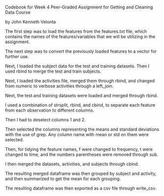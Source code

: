 Codebook for Week 4 Peer-Graded Assignment for Getting and Cleaning Data Course

by John Kenneth Velonta

The first step was to load the features from the features.txt file, which contains the names of the features/variables that we will be utilizing in the assignment.

The next step was to convert the previously loaded features to a vector for further use.

Next, I loaded the subject data for the test and training datasets. Then I used rbind to merge the test and train subjects.

Next, I loaded the activities file, merged them through rbind, and changed from numeric to verbose activities through a left_join.

Next, the test and training datasets were loaded and merged through rbind.

I used a combination of strsplit, rbind, and cbind, to separate each feature from each observation to different columns.

Then I had to deselect columns 1 and 2.

Then selected the columns representing the means and standard deviations with the use of grep. Any column name with mean or std on them were selected.

Then, for tidying the feature names, f were changed to frequency, t were changed to time, and the numbers parentheses were removed through sub.

I then merged the datasets, activities, and subjects through cbind.

The resulting merged dataframe was then grouped by subject and activity, and then summarized to get the mean for each grouping.

The resulting dataframe was then exported as a csv file through write_csv.
